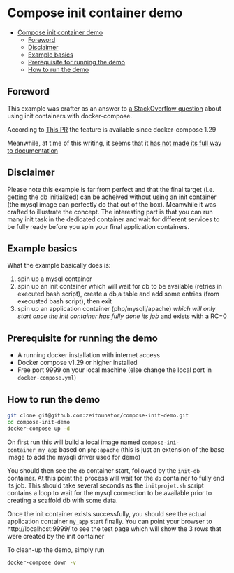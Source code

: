 # Compose init container demo
<!--ts-->
   * [Compose init container demo](#mvp-compose-init-container-demo)
      * [Foreword](#foreword)
      * [Disclaimer](#disclaimer)
      * [Example basics](#example-basics)
      * [Prerequisite for running the demo](#prerequisite-for-running-the-demo)
      * [How to run the demo](#how-to-run-the-demo)

<!-- Added by: olcla, at: dim 12 déc 2021 19:29:59 CET -->

<!--te-->

## Foreword
This example was crafter as an answer to [a StackOverflow question](https://stackoverflow.com/questions/70322031/does-docker-compose-support-init-container)
about using init containers with docker-compose.

According to [This PR](https://github.com/docker/compose-cli/issues/1499) the feature is available since docker-compose 1.29

Meanwhile, at time of this writing, it seems that it [has not made its full way to documentation](https://github.com/docker/docker.github.io/issues/12633)

## Disclaimer
Please note this example is far from perfect and that the final target (i.e. getting the db initialized) can be
acheived without using an init container (the mysql image can perfectly do that out of the box). Meanwhile it was crafted
to illustrate the concept. The interesting part is that you can run many init task in the dedicated container and
wait for different services to be fully ready before you spin your final application containers.

## Example basics
What the example basically does is:
1. spin up a mysql container
2. spin up an init container which will wait for db to be available (retries in executed bash script),
   create a db,a table and add some entries (from execusted bash script), then exit
3. spin up an application container (php/mysqli/apache) *which will only start once the init container has fully done
   its job* and exists with a RC=0

## Prerequisite for running the demo
* A running docker installation with internet access
* Docker compose v1.29 or higher installed
* Free port 9999 on your local machine (else change the local port in `docker-compose.yml`)

## How to run the demo
```bash
git clone git@github.com:zeitounator/compose-init-demo.git
cd compose-init-demo
docker-compose up -d
```

On first run this will build a local image named `compose-ini-container_my_app` based on `php:apache` (this is just an
extension of the base image to add the mysqli driver used for demo)

You should then see the `db` container start, followed by the `init-db` container. At this point the process will wait
for the `db` container to fully end its job. This should take several seconds as the `initprojet.sh` script contains a
loop to wait for the mysql connection to be available prior to creating a scaffold db with some data.

Once the init container exists successfully, you should see the actual application container `my_app` start finally.
You can point your browser to http://localhost:9999/ to see the test page which will show the 3 rows that were created
by the init container

To clean-up the demo, simply run
```bash
docker-compose down -v
```
